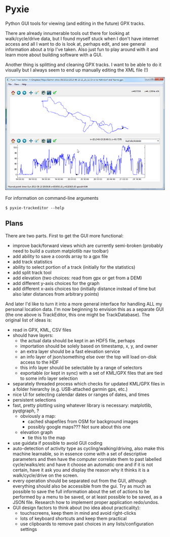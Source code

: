 # Pyxie

Python GUI tools for viewing (and editing in the future) GPX tracks.

There are already innumerable tools out there for looking at walk/cycle/drive 
data, but I found myself stuck when I don't have internet access and all I want
to do is look at, perhaps edit, and see general information about a trip I've 
taken. Also just fun to play around with it and learn more about building 
software with a GUI.

Another thing is splitting and cleaning GPX tracks. I want to be able to do it 
visually but I always seem to end up manually editing the XML file (!)

![screenshot](https://raw.githubusercontent.com/kinverarity1/pyxie-gpx/master/examples/screenshot_v0.2.png)

For information on command-line arguments

    $ pyxie-trackeditor --help
    
## Plans

There are two parts. First to get the GUI more functional:

- improve back/forward views which are currently semi-broken (probably need to 
  build a custom matplotlib nav toolbar)
- add ability to save a coords array to a gpx file
- add track statistics
- ability to select portion of a track (initially for the statistics)
- add split track tool
- add elevation (two choices: read from gpx or get from a DEM)
- add different y-axis choices for the graph
- add different x-axis choices too (initially distance instead of time but also
  later distances from arbitrary points)

And later I'd like to turn it into a more general interface for handling ALL 
my personal location data. I'm now beginning to envision this as a separate GUI
(the one above is TrackEditor, this one might be TrackDatabase). The original
list of ideas is:

- read in GPX, KML, CSV files
- should have layers:
  - the actual data should be kept in an HDF5 file, perhaps
  - importation should be solely based on timestamp, x, y, and owner
  - an extra layer should be a fast elevation service
  - an info layer of json/something else over the top will load on-disk access 
    to the HDF
  - this info layer should be selectable by a range of selectors
  - exportable (or kept in sync) with a set of KML/GPX files that are tied to 
    some info layer selection
- separately threaded process which checks for updated KML/GPX files in a 
  folder hierarchy (e.g. USB-attached garmin gps, etc.)
- nice UI for selecting calendar dates or ranges of dates, and times
- persistent selections
- fast, pretty plotting using whatever library is necessary: matplotlib, 
  pyqtgraph, ?
    - obviously a map:
        - cached shapefiles from OSM for background images
        - possibly google maps??? Not sure about this one
    - elevation graph
        - tie this to the map
- use guidata if possible to avoid GUI coding
- auto-detection of activity type as cycling/walking/driving, also make this 
  machine learnable, so in essence come with a set of descriptive parameters 
  and then have the computer correlate them to past labelled cycle/walks/etc 
  and have it choose an automatic one and if it is not certain, have it ask 
  you and display the reason why it thinks it is a walk/cycle/drive on the 
  screen.
- every operation should be separated out from the GUI, although everything 
  should also be accessible from the gui. Try as much as possible to save the 
  full information about the set of actions to be performed by a menu to be 
  saved, or at least possible to be saved, as a JSON file. Research how to 
  implement proper application redo/undos.
- GUI design factors to think about (no idea about practicality):
    - touchscreens, keep them in mind and avoid right-clicks
    - lots of keyboard shortcuts and keep them practical
    - use clipboards to remove past choices in any lists/configuration settings
    
    
